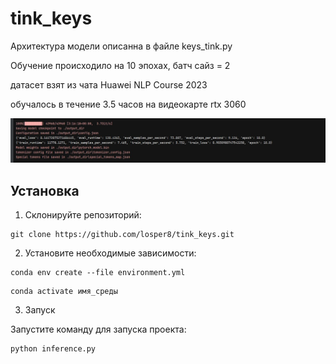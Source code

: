 # tink_keys

Архитектура модели описанна в файле keys_tink.py 

Обучение происходило на 10 эпохах, батч сайз = 2

датасет взят из чата Huawei NLP Course 2023

обучалось в течение 3.5 часов на видеокарте rtx 3060

![Пример изображения](https://github.com/losper8/tink_keys/blob/master/photo_2023-08-31_12-26-52.jpg)
## Установка

1. Склонируйте репозиторий:

```
git clone https://github.com/losper8/tink_keys.git
```

2. Установите необходимые зависимости:

```
conda env create --file environment.yml
```
```
conda activate имя_среды
```
3. Запуск

Запустите команду для запуска проекта:
```
python inference.py
```

